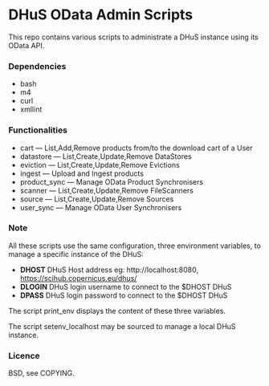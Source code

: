 # DHuS OData Admin Scripts

This repo contains various scripts to administrate a DHuS instance using its
OData API.

### Dependencies

* bash
* m4
* curl
* xmllint

### Functionalities

* cart — List,Add,Remove products from/to the download cart of a User
* datastore — List,Create,Update,Remove DataStores
* eviction — List,Create,Update,Remove Evictions
* ingest — Upload and Ingest products
* product_sync — Manage OData Product Synchronisers
* scanner — List,Create,Update,Remove FileScanners
* source — List,Create,Update,Remove Sources
* user_sync — Manage OData User Synchronisers

### Note

All these scripts use the same configuration, three environment variables, to
manage a specific instance of the DHuS:

+ **DHOST** DHuS Host address eg: http://localhost:8080, https://scihub.copernicus.eu/dhus/
+ **DLOGIN** DHuS login username to connect to the $DHOST DHuS
+ **DPASS** DHuS login password to connect to the $DHOST DHuS

The script print_env displays the content of these three variables.

The script setenv_localhost may be sourced to manage a local DHuS instance.

### Licence

BSD, see COPYING.
